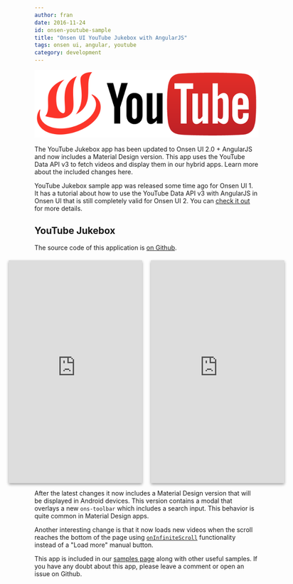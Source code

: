 ```yaml
---
author: fran
date: 2016-11-24
id: onsen-youtube-sample
title: "Onsen UI YouTube Jukebox with AngularJS"
tags: onsen ui, angular, youtube
category: development
---
```


![Onsen UI YT Jukebox](/blog/content/images/2015/Jul/onsenui-yt.png)

The YouTube Jukebox app has been updated to Onsen UI 2.0 + AngularJS and now includes
a Material Design version. This app uses the YouTube Data API v3 to fetch
videos and display them in our hybrid apps. Learn more about the
included changes here.

<!-- more -->

YouTube Jukebox sample app was released some time ago for Onsen UI 1. It has
a tutorial about how to use the YouTube Data API v3 with AngularJS in Onsen UI that is
still completely valid for Onsen UI 2. You can [check it
out](/blog/onsen-ui-youtube-api-v3/) for more details.

## YouTube Jukebox

The source code of this application is [on
Github](https://github.com/frandiox/OnsenUI-YouTube).

<div style="display: flex; justify-content: center; margin-top: 20px;">
  <iframe src="https://frandiox.github.io/OnsenUI-YouTube/" scrolling="no" style="width: 300px; height: 500px;  border: 0; box-shadow: 0 3px 6px rgba(0,0,0,0.16), 0 3px 6px rgba(0,0,0,0.23); margin-right: 10px" class="lazy-hidden"></iframe>
  <iframe
  src="https://frandiox.github.io/OnsenUI-YouTube/?platform=android"
  scrolling="no" style="width: 400px; height: 500px;  border: 0; box-shadow: 0 3px 6px rgba(0,0,0,0.16), 0 3px 6px rgba(0,0,0,0.23); margin-left: 10px" class="lazy-hidden"></iframe>
</div>

After the latest changes it now includes a Material Design version that will
be displayed in Android devices. This version contains a modal that overlays a new
`ons-toolbar` which includes a search input. This behavior is quite common in
Material Design apps.

Another interesting change is that it now loads new videos when the scroll
reaches the bottom of the page using [`onInfiniteScroll`](/v2/docs/angular1/ons-page.html#attributes) functionality instead
of a "Load more" manual button.

This app is included in our [samples page](/samples) along with other useful
samples. If you have any doubt about this app, please leave a comment or open
an issue on Github.
